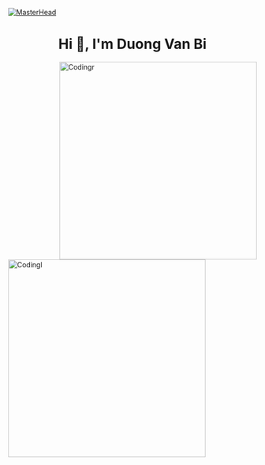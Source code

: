 [![MasterHead](https://1.bp.blogspot.com/-7A4WynwLsMw/XbBpCXG8fHI/AAAAAAAAMt4/uOa1bpLskYgrwGbllhSu2SDj_Mig8SXJQCLcBGAsYHQ/s1600/2000_600px.gif)](https://rishavchanda.io)
<h1 align="center">Hi 👋, I'm Duong Van Bi</h1>
<img align="right" alt="Codingr" width="400" src="https://media.giphy.com/media/L1R1tvI9svkIWwpVYr/giphy.gif">
<img align="left" alt="Codingl" width="400" src="https://media.giphy.com/media/qgQUggAC3Pfv687qPC/giphy.gif">







